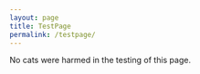 ```yaml
---
layout: page
title: TestPage
permalink: /testpage/
---
```


<p>No cats were harmed in the testing of this page.</p>

<style>

  #gallery-container {
    width: 100%;
    max-width: 800px;
    margin: 40px auto;
    display: flex;
    flex-wrap: wrap;
    justify-content: space-around;
  }

  .gallery-item {
    width: 200px;
    height: 200px;
    margin: 10px;
    overflow: hidden;
    position: relative;
    cursor: pointer;
    box-shadow: 0 4px 6px rgba(0, 0, 0, 0.1);
    transition: transform 0.3s ease;
  }

  .gallery-item:hover {
    transform: scale(1.1);
  }

  .gallery-item img {
    width: 100%;
    height: 100%;
    object-fit: cover;
    transition: transform 0.3s ease;
  }

  .gallery-item:hover img {
    transform: scale(1.2);
  }

  .gallery-item .description {
    position: absolute;
    bottom: 0;
    left: 0;
    width: 100%;
    background-color: rgba(0, 0, 0, 0.7);
    color: #fff;
    padding: 10px;
    box-sizing: border-box;
    transform: translateY(100%);
    transition: transform 0.3s ease;
  }

  .gallery-item:hover .description {
    transform: translateY(0);
  }
</style>

<div id="gallery-container">
  <!-- Gallery items go here -->
</div>

<script>
  const galleryData = [];

for (let i = 300; i < 400; i+=5) {
  galleryData.push({
    src: `https://placekitten.com/200/${i}`,
    description: `Cute Kitten ${i - 399}`
  });
}

  const galleryContainer = document.getElementById('gallery-container');
  galleryData.forEach(item => {
    const galleryItem = document.createElement('div');
    galleryItem.className = 'gallery-item';
    
    const img = document.createElement('img');
    img.src = item.src;
    galleryItem.appendChild(img);

    const description = document.createElement('div');
    description.className = 'description';
    description.textContent = item.description;
    galleryItem.appendChild(description);

    galleryContainer.appendChild(galleryItem);
  });
</script>
